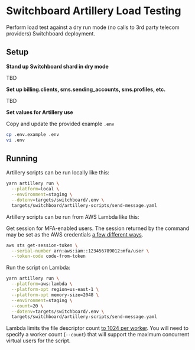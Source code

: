 # Switchboard Artillery Load Testing

Perform load test against a dry run mode (no calls to 3rd party telecom providers) Switchboard deployment.

## Setup

**Stand up Switchboard shard in dry mode**

TBD

**Set up billing.clients, sms.sending_accounts, sms.profiles, etc.**

TBD

**Set values for Artillery use**

Copy and update the provided example `.env`

```sh
cp .env.example .env
vi .env
```

## Running

Artillery scripts can be run locally like this:

```sh
yarn artillery run \
  --platform=local \
  --environment=staging \
  --dotenv=targets/switchboard/.env \
  targets/switchboard/artillery-scripts/send-message.yaml
```

Artillery scripts can be run from AWS Lambda like this:

Get session for MFA-enabled users. The session returned by the command may be set as the AWS credentials [a few different ways](https://docs.aws.amazon.com/cli/latest/userguide/cli-configure-files.html).

```sh
aws sts get-session-token \
  --serial-number arn:aws:iam::123456789012:mfa/user \
  --token-code code-from-token
```

Run the script on Lambda:

```sh
yarn artillery run \
  --platform=aws:lambda \
  --platform-opt region=us-east-1 \
  --platform-opt memory-size=2048 \
  --environment=staging \
  --count=20 \
  --dotenv=targets/switchboard/.env \
  targets/switchboard/artillery-scripts/send-message.yaml
```

Lambda limits the file descriptor count [to 1024 per worker](https://docs.aws.amazon.com/lambda/latest/dg/gettingstarted-limits.html). You will need to specify a worker count (`--count`) that will support the maximum concurrent virtual users for the script.
